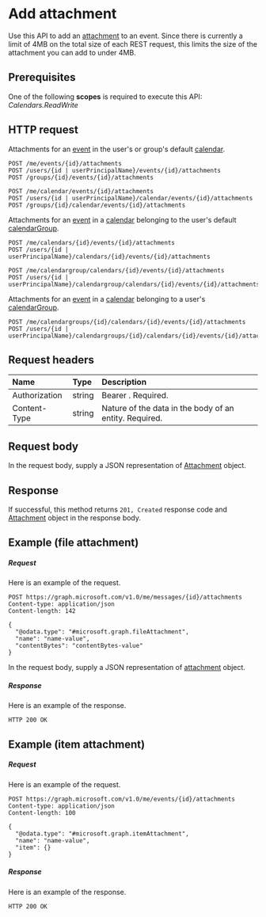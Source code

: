# Add attachment

Use this API to add an [attachment](../resources/attachment.md) to an event. Since there
is currently a limit of 4MB on the total size of each REST request, this limits the size of the attachment
you can add to under 4MB.
## Prerequisites
One of the following **scopes** is required to execute this API:
*Calendars.ReadWrite*
## HTTP request
<!-- { "blockType": "ignored" } -->
Attachments for an [event](../resources/event.md) in the user's or group's default [calendar](../resources/calendar.md).
```http
POST /me/events/{id}/attachments
POST /users/{id | userPrincipalName}/events/{id}/attachments
POST /groups/{id}/events/{id}/attachments

POST /me/calendar/events/{id}/attachments
POST /users/{id | userPrincipalName}/calendar/events/{id}/attachments
POST /groups/{id}/calendar/events/{id}/attachments
```
Attachments for an [event](../resources/event.md) in a [calendar](../resources/calendar.md) belonging to the user's default [calendarGroup](../resources/calendargroup.md).
```http
POST /me/calendars/{id}/events/{id}/attachments
POST /users/{id | userPrincipalName}/calendars/{id}/events/{id}/attachments

POST /me/calendargroup/calendars/{id}/events/{id}/attachments
POST /users/{id | userPrincipalName}/calendargroup/calendars/{id}/events/{id}/attachments
```
Attachments for an [event](../resources/event.md) in a [calendar](../resources/calendar.md) belonging to a user's [calendarGroup](../resources/calendargroup.md).
```http
POST /me/calendargroups/{id}/calendars/{id}/events/{id}/attachments
POST /users/{id | userPrincipalName}/calendargroups/{id}/calendars/{id}/events/{id}/attachments
```
## Request headers
| Name       | Type | Description|
|:---------------|:--------|:----------|
| Authorization  | string  | Bearer <token>. Required. |
| Content-Type | string  | Nature of the data in the body of an entity. Required. |

## Request body
In the request body, supply a JSON representation of [Attachment](../resources/attachment.md) object.


## Response
If successful, this method returns `201, Created` response code and [Attachment](../resources/attachment.md) object in the response body.

## Example (file attachment)

##### Request
Here is an example of the request.
<!-- {
  "blockType": "request",
  "name": "create_file_attachment_from_event"
}-->
```http
POST https://graph.microsoft.com/v1.0/me/messages/{id}/attachments
Content-type: application/json
Content-length: 142

{
  "@odata.type": "#microsoft.graph.fileAttachment",
  "name": "name-value",
  "contentBytes": "contentBytes-value"
}
```

In the request body, supply a JSON representation of [attachment](../resources/attachment.md) object.

##### Response
Here is an example of the response.
<!-- {
  "blockType": "response",
  "truncated": true
} -->
```http
HTTP 200 OK
```

## Example (item attachment)

##### Request

Here is an example of the request.

<!-- {
  "blockType": "request",
  "name": "create_item_attachment_from_event"
}-->
```http
POST https://graph.microsoft.com/v1.0/me/events/{id}/attachments
Content-type: application/json
Content-length: 100

{
  "@odata.type": "#microsoft.graph.itemAttachment",
  "name": "name-value",
  "item": {}
}
```

##### Response
Here is an example of the response.
<!-- {
  "blockType": "response",
  "truncated": true
} -->
```http
HTTP 200 OK
```

<!-- uuid: 8fcb5dbc-d5aa-4681-8e31-b001d5168d79
2015-10-25 14:57:30 UTC -->
<!-- {
  "type": "#page.annotation",
  "description": "Create Attachment",
  "keywords": "",
  "section": "documentation",
  "tocPath": ""
}-->

